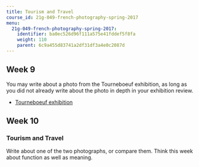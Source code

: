 ```yaml
---
title: Tourism and Travel
course_id: 21g-049-french-photography-spring-2017
menu:
  21g-049-french-photography-spring-2017:
    identifier: ba0ec526d96f111a575e41fddef5f8fa
    weight: 110
    parent: 6c9a455d83741a2df31df3a4e0c2087d
---
```

Week 9
------

You may write about a photo from the Tourneboeuf exhibition, as long as you did not already write about the photo in depth in your exhibition review.

*   [Tourneboeuf exhibition](https://mitmuseum.mit.edu/exhibition/tourneboeuf)

Week 10
-------

### Tourism and Travel

Write about one of the two photographs, or compare them. Think this week about function as well as meaning.